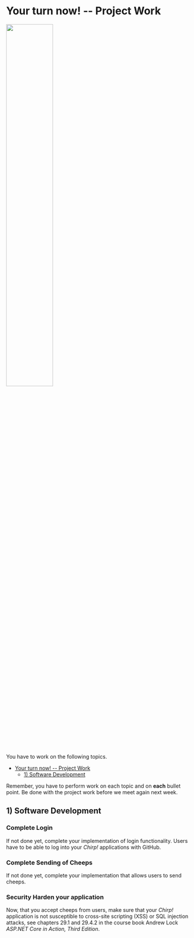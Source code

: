 # Your turn now! -- Project Work

<img src="https://media.giphy.com/media/13GIgrGdslD9oQ/giphy.gif" width=50%/>

You have to work on the following topics.

- [Your turn now! -- Project Work](#your-turn-now----project-work)
  - [1) Software Development](#1-software-development)


Remember, you have to perform work on each topic and on **each** bullet point.
Be done with the project work before we meet again next week.


## 1) Software Development

### Complete Login

If not done yet, complete your implementation of login functionality.
Users have to be able to log into your _Chirp!_ applications with GitHub.

### Complete Sending of Cheeps

If not done yet, complete your implementation that allows users to send cheeps.

### Security Harden your application

Now, that you accept cheeps from users, make sure that your _Chirp!_ application is not susceptible to cross-site scripting (XSS) or SQL injection attacks, see chapters 29.1 and 29.4.2 in the course book Andrew Lock _ASP.NET Core in Action, Third Edition_.
